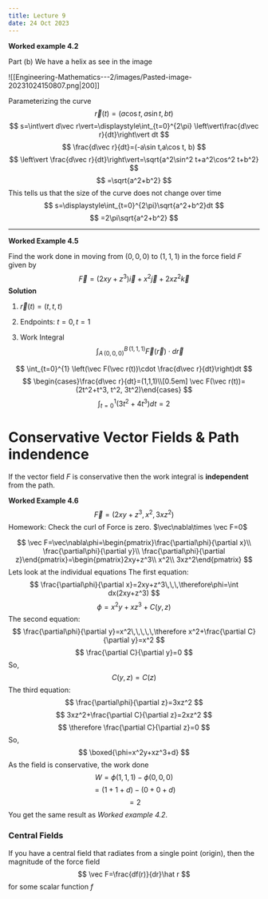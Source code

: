 ```yaml
---
title: Lecture 9
date: 24 Oct 2023
---
```

**Worked example 4.2**

Part (b)
We have a helix as see in the image

![[Engineering-Mathematics---2/images/Pasted-image-20231024150807.png|200]]

Parameterizing the curve
$$
\vec r(t)=(a\cos t,a\sin t, bt)
$$
$$
s=\int\vert d\vec r\vert=\displaystyle\int_{t=0}^{2\pi} \left\vert\frac{d\vec r}{dt}\right\vert dt
$$
$$
\frac{d\vec r}{dt}=(-a\sin t,a\cos t, b)
$$
$$
\left\vert \frac{d\vec r}{dt}\right\vert=\sqrt{a^2\sin^2 t+a^2\cos^2 t+b^2}
$$
$$
=\sqrt{a^2+b^2}
$$
This tells us that the size of the curve does not change over time
$$
s=\displaystyle\int_{t=0}^{2\pi}\sqrt{a^2+b^2}dt
$$
$$
=2\pi\sqrt{a^2+b^2}
$$
___

**Worked Example 4.5**

Find the work done in moving from $(0,0,0)$ to $(1,1,1)$ in the force field $F$ given by 
$$
\vec F=(2xy+z^3)\vec i+x^2\vec j+2xz^2\vec k
$$
**Solution**

1. $\vec r(t)=(t,t,t)$ 

2. Endpoints: $t=0, t=1$

3. Work Integral
$$
\int_{A\,(0,0,0)}^{B\,(1,1,1)}\vec F(\vec r)\cdot d\vec r
$$

$$
\int_{t=0}^{1} \left(\vec F(\vec r(t))\cdot \frac{d\vec r}{dt}\right)dt
$$
$$
\begin{cases}\frac{d\vec r}{dt}=(1,1,1)\\[0.5em] \vec F(\vec r(t))=(2t^2+t^3, t^2, 3t^2)\end{cases}
$$
$$
\int_{t=0}^1 (3t^2+4t^3)dt=2
$$

# Conservative Vector Fields & Path indendence

If the vector field $F$ is conservative then the work integral is **independent** from the path.

**Worked Example 4.6**
$$
\vec F=\left(2xy+z^3,x^2,3xz^2\right)
$$
Homework: Check the curl of Force is zero. $\vec\nabla\times \vec F=0$

$$
\vec F=\vec\nabla\phi=\begin{pmatrix}\frac{\partial\phi}{\partial x}\\ \frac{\partial\phi}{\partial y}\\ \frac{\partial\phi}{\partial z}\end{pmatrix}=\begin{pmatrix}2xy+z^3\\ x^2\\ 3xz^2\end{pmatrix}
$$
Lets look at the individual equations
The first equation:
$$
\frac{\partial\phi}{\partial x}=2xy+z^3\,\,\,\therefore\phi=\int dx(2xy+z^3)
$$
$$
\phi=x^2y+xz^3+C(y,z)
$$
The second equation:
$$
\frac{\partial\phi}{\partial y}=x^2\,\,\,\,\,\therefore x^2+\frac{\partial C}{\partial y}=x^2
$$
$$
\frac{\partial C}{\partial y}=0
$$
So,
$$
C(y,z)=C(z)
$$
The third equation:
$$
\frac{\partial\phi}{\partial z}=3xz^2
$$
$$
3xz^2+\frac{\partial C}{\partial z}=2xz^2
$$
$$
\therefore \frac{\partial C}{\partial z}=0
$$
So,
$$
\boxed{\phi=x^2y+xz^3+d}
$$
As the field is conservative, the work done
$$
W=\phi(1,1,1)-\phi(0,0,0)
$$
$$
=(1+1+d)-(0+0+d)
$$
$$
=2
$$
You get the same result as *Worked example 4.2*. 

### Central Fields
If you have a central field that radiates from a single point (origin), then the magnitude of the force field 
$$
\vec F=\frac{df(r)}{dr}\hat r
$$
for some scalar function $f$
